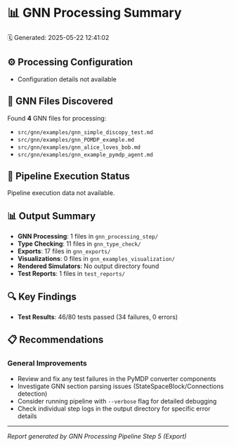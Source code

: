 # 📊 GNN Processing Summary

🗓️ Generated: 2025-05-22 12:41:02

## ⚙️ Processing Configuration

- Configuration details not available

## 📁 GNN Files Discovered

Found **4** GNN files for processing:

- `src/gnn/examples/gnn_simple_discopy_test.md`
- `src/gnn/examples/gnn_POMDP_example.md`
- `src/gnn/examples/gnn_alice_loves_bob.md`
- `src/gnn/examples/gnn_example_pymdp_agent.md`

## 🔄 Pipeline Execution Status

Pipeline execution data not available.

## 📊 Output Summary

- **GNN Processing**: 1 files in `gnn_processing_step/`
- **Type Checking**: 11 files in `gnn_type_check/`
- **Exports**: 17 files in `gnn_exports/`
- **Visualizations**: 0 files in `gnn_examples_visualization/`
- **Rendered Simulators**: No output directory found
- **Test Reports**: 1 files in `test_reports/`

## 🔍 Key Findings

- **Test Results**: 46/80 tests passed (34 failures, 0 errors)

## 📋 Recommendations

### General Improvements

- Review and fix any test failures in the PyMDP converter components
- Investigate GNN section parsing issues (StateSpaceBlock/Connections detection)
- Consider running pipeline with `--verbose` flag for detailed debugging
- Check individual step logs in the output directory for specific error details

---
*Report generated by GNN Processing Pipeline Step 5 (Export)*
